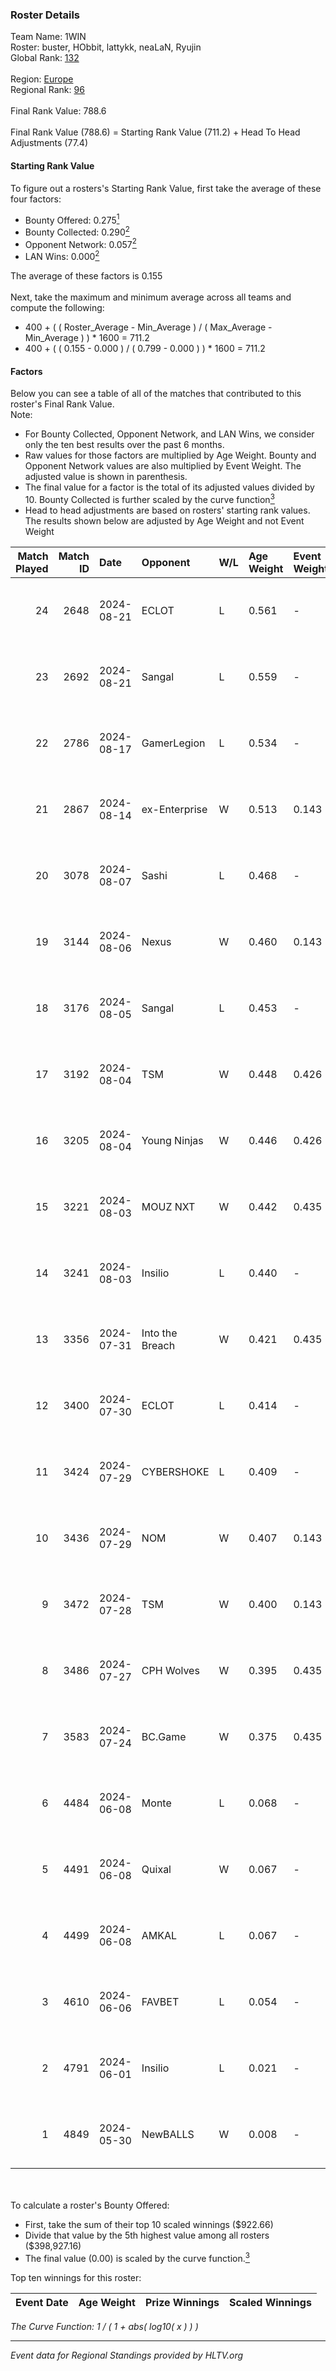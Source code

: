 ### Roster Details<br />
Team Name: 1WIN<br />
Roster: buster, HObbit, lattykk, neaLaN, Ryujin<br />
Global Rank: [132](../../standings_global_2024_11_25.md)<br />
<br />
Region: [Europe]( ../../standings_europe_2024_11_25.md)<br />
Regional Rank: [96]( ../../standings_europe_2024_11_25.md)<br />
<br />
Final Rank Value:  788.6<br />
<br />
Final Rank Value (788.6) = Starting Rank Value (711.2) + Head To Head Adjustments (77.4)<br />

#### Starting Rank Value<br />
To figure out a rosters's Starting Rank Value, first take the average of these four factors:<br />
- Bounty Offered: 0.275[<sup>1</sup>](#table2)
- Bounty Collected: 0.290[<sup>2</sup>](#table1)
- Opponent Network: 0.057[<sup>2</sup>](#table1)
- LAN Wins: 0.000[<sup>2</sup>](#table1)

The average of these factors is 0.155<br />
<br />
Next, take the maximum and minimum average across all teams and compute the following:<br />
- 400 + ( ( Roster_Average - Min_Average ) / ( Max_Average - Min_Average ) ) * 1600 = 711.2
- 400 + ( ( 0.155 - 0.000 ) / ( 0.799 - 0.000 ) ) * 1600 = 711.2


#### Factors<br />
Below you can see a table of all of the matches that contributed to this roster's Final Rank Value.<br />
Note:<br />

- For Bounty Collected, Opponent Network, and LAN Wins, we consider only the ten best results over the past 6 months.
- Raw values for those factors are multiplied by Age Weight. Bounty and Opponent Network values are also multiplied by Event Weight. The adjusted value is shown in parenthesis.
- The final value for a factor is the total of its adjusted values divided by 10. Bounty Collected is further scaled by the curve function[<sup>3</sup>](#curveFunction)
- Head to head adjustments are based on rosters' starting rank values. The results shown below are adjusted by Age Weight and not Event Weight
<span id="table1"></span><br />


| Match Played | Match ID | Date       | Opponent        | W/L | Age Weight | Event Weight | Bounty Collected | Opponent Network | LAN Wins  | H2H Adj. | Roster                                  |
| -: | -: | :- | :- | :- | :- | :- | :- | :- | :- | -: | :- |
|           24 |     2648 | 2024-08-21 | ECLOT           | L   | 0.561      | -            | -                | -                | -         |    -0.70 | buster, HObbit, lattykk, neaLaN, Ryujin |
|           23 |     2692 | 2024-08-21 | Sangal          | L   | 0.559      | -            | -                | -                | -         |    -0.49 | buster, HObbit, lattykk, neaLaN, Ryujin |
|           22 |     2786 | 2024-08-17 | GamerLegion     | L   | 0.534      | -            | -                | -                | -         |    -1.42 | buster, HObbit, lattykk, neaLaN, Ryujin |
|           21 |     2867 | 2024-08-14 | ex-Enterprise   | W   | 0.513      | 0.143        | 0.015 (0.001)    | 0.342 (0.025)    | 0 (0.000) |    12.11 | buster, HObbit, lattykk, neaLaN, Ryujin |
|           20 |     3078 | 2024-08-07 | Sashi           | L   | 0.468      | -            | -                | -                | -         |    -2.47 | buster, HObbit, lattykk, neaLaN, Ryujin |
|           19 |     3144 | 2024-08-06 | Nexus           | W   | 0.460      | 0.143        | 0.267 (0.018)    | 0.669 (0.044)    | 0 (0.000) |    14.09 | buster, HObbit, lattykk, neaLaN, Ryujin |
|           18 |     3176 | 2024-08-05 | Sangal          | L   | 0.453      | -            | -                | -                | -         |    -0.36 | buster, HObbit, lattykk, neaLaN, Ryujin |
|           17 |     3192 | 2024-08-04 | TSM             | W   | 0.448      | 0.426        | 0.041 (0.008)    | 0.616 (0.118)    | 0 (0.000) |    10.76 | buster, HObbit, lattykk, neaLaN, Ryujin |
|           16 |     3205 | 2024-08-04 | Young Ninjas    | W   | 0.446      | 0.426        | 0.003 (0.001)    | 0.224 (0.043)    | 0 (0.000) |     7.26 | buster, HObbit, lattykk, neaLaN, Ryujin |
|           15 |     3221 | 2024-08-03 | MOUZ NXT        | W   | 0.442      | 0.435        | 0.018 (0.003)    | 0.206 (0.040)    | 0 (0.000) |     9.01 | buster, HObbit, lattykk, neaLaN, Ryujin |
|           14 |     3241 | 2024-08-03 | Insilio         | L   | 0.440      | -            | -                | -                | -         |    -3.75 | buster, HObbit, lattykk, neaLaN, Ryujin |
|           13 |     3356 | 2024-07-31 | Into the Breach | W   | 0.421      | 0.435        | 0.007 (0.001)    | 0.642 (0.117)    | 0 (0.000) |    10.04 | buster, HObbit, lattykk, neaLaN, Ryujin |
|           12 |     3400 | 2024-07-30 | ECLOT           | L   | 0.414      | -            | -                | -                | -         |    -0.24 | buster, HObbit, lattykk, neaLaN, Ryujin |
|           11 |     3424 | 2024-07-29 | CYBERSHOKE      | L   | 0.409      | -            | -                | -                | -         |    -3.52 | buster, HObbit, lattykk, neaLaN, Ryujin |
|           10 |     3436 | 2024-07-29 | NOM             | W   | 0.407      | 0.143        | 0.000 (0.000)    | 0.058 (0.003)    | 0 (0.000) |     3.03 | buster, HObbit, lattykk, neaLaN, Ryujin |
|            9 |     3472 | 2024-07-28 | TSM             | W   | 0.400      | 0.143        | 0.041 (0.002)    | 0.616 (0.035)    | 0 (0.000) |    10.14 | buster, HObbit, lattykk, neaLaN, Ryujin |
|            8 |     3486 | 2024-07-27 | CPH Wolves      | W   | 0.395      | 0.435        | 0.004 (0.001)    | 0.585 (0.100)    | 0 (0.000) |     8.48 | buster, HObbit, lattykk, neaLaN, Ryujin |
|            7 |     3583 | 2024-07-24 | BC.Game         | W   | 0.375      | 0.435        | 0.008 (0.001)    | 0.245 (0.040)    | 0 (0.000) |     7.37 | buster, HObbit, lattykk, neaLaN, Ryujin |
|            6 |     4484 | 2024-06-08 | Monte           | L   | 0.068      | -            | -                | -                | -         |    -1.20 | buster, Jyo, lattykk, neaLaN, Ryujin    |
|            5 |     4491 | 2024-06-08 | Quixal          | W   | 0.067      | -            | -                | -                | -         |     0.32 | buster, Jyo, lattykk, neaLaN, Ryujin    |
|            4 |     4499 | 2024-06-08 | AMKAL           | L   | 0.067      | -            | -                | -                | -         |    -0.50 | buster, Jyo, lattykk, neaLaN, Ryujin    |
|            3 |     4610 | 2024-06-06 | FAVBET          | L   | 0.054      | -            | -                | -                | -         |    -0.41 | buster, Jyo, lattykk, neaLaN, Ryujin    |
|            2 |     4791 | 2024-06-01 | Insilio         | L   | 0.021      | -            | -                | -                | -         |    -0.16 | buster, Jyo, lattykk, neaLaN, Ryujin    |
|            1 |     4849 | 2024-05-30 | NewBALLS        | W   | 0.008      | -            | -                | -                | -         |     0.07 | buster, Jyo, lattykk, neaLaN, Ryujin    |

<br />
<span id="table2"></span><br />
To calculate a roster's Bounty Offered:<br />

- First, take the sum of their top 10 scaled winnings ($922.66)
- Divide that value by the 5th highest value among all rosters ($398,927.16)
- The final value (0.00) is scaled by the curve function.[<sup>3</sup>](#curveFunction)

Top ten winnings for this roster:<br />

| Event Date | Age Weight | Prize Winnings | Scaled Winnings |
| :- | -: | :- | :- |


<span id="curveFunction"></span>_The Curve Function: 1 / ( 1 + abs( log10( x ) ) )_<br />

---
_Event data for Regional Standings provided by HLTV.org_<br />
